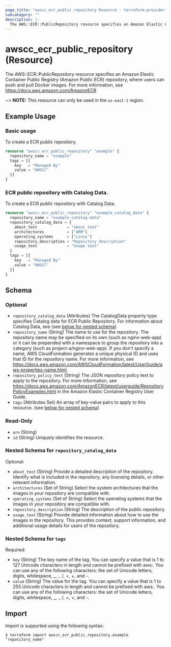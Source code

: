 ```yaml
---
page_title: "awscc_ecr_public_repository Resource - terraform-provider-awscc"
subcategory: ""
description: |-
  The AWS::ECR::PublicRepository resource specifies an Amazon Elastic Container Public Registry (Amazon Public ECR) repository, where users can push and pull Docker images. For more information, see https://docs.aws.amazon.com/AmazonECR
---
```


# awscc_ecr_public_repository (Resource)

The AWS::ECR::PublicRepository resource specifies an Amazon Elastic Container Public Registry (Amazon Public ECR) repository, where users can push and pull Docker images. For more information, see https://docs.aws.amazon.com/AmazonECR

~> **NOTE:** This resource can only be used in the `us-east-1` region.

## Example Usage

### Basic usage
To create a ECR public repository.
```terraform
resource "awscc_ecr_public_repository" "example" {
  repository_name = "example"
  tags = [{
    key   = "Managed By"
    value = "AWSCC"
  }]
}
```

### ECR public repository with Catalog Data.
To create a ECR public repository with Catalog Data.
```terraform
resource "awscc_ecr_public_repository" "example_catalog_data" {
  repository_name = "example-catalog-data"
  repository_catalog_data = {
    about_text             = "about text"
    architectures          = ["ARM"]
    operating_systems      = ["Linux"]
    repository_description = "Repository description"
    usage_text             = "Usage text"
  }
  tags = [{
    key   = "Managed By"
    value = "AWSCC"
  }]
}
```

<!-- schema generated by tfplugindocs -->
## Schema

### Optional

- `repository_catalog_data` (Attributes) The CatalogData property type specifies Catalog data for ECR Public Repository. For information about Catalog Data, see <link> (see [below for nested schema](#nestedatt--repository_catalog_data))
- `repository_name` (String) The name to use for the repository. The repository name may be specified on its own (such as nginx-web-app) or it can be prepended with a namespace to group the repository into a category (such as project-a/nginx-web-app). If you don't specify a name, AWS CloudFormation generates a unique physical ID and uses that ID for the repository name. For more information, see https://docs.aws.amazon.com/AWSCloudFormation/latest/UserGuide/aws-properties-name.html.
- `repository_policy_text` (String) The JSON repository policy text to apply to the repository. For more information, see https://docs.aws.amazon.com/AmazonECR/latest/userguide/RepositoryPolicyExamples.html in the Amazon Elastic Container Registry User Guide.
- `tags` (Attributes Set) An array of key-value pairs to apply to this resource. (see [below for nested schema](#nestedatt--tags))

### Read-Only

- `arn` (String)
- `id` (String) Uniquely identifies the resource.

<a id="nestedatt--repository_catalog_data"></a>
### Nested Schema for `repository_catalog_data`

Optional:

- `about_text` (String) Provide a detailed description of the repository. Identify what is included in the repository, any licensing details, or other relevant information.
- `architectures` (Set of String) Select the system architectures that the images in your repository are compatible with.
- `operating_systems` (Set of String) Select the operating systems that the images in your repository are compatible with.
- `repository_description` (String) The description of the public repository.
- `usage_text` (String) Provide detailed information about how to use the images in the repository. This provides context, support information, and additional usage details for users of the repository.


<a id="nestedatt--tags"></a>
### Nested Schema for `tags`

Required:

- `key` (String) The key name of the tag. You can specify a value that is 1 to 127 Unicode characters in length and cannot be prefixed with aws:. You can use any of the following characters: the set of Unicode letters, digits, whitespace, _, ., /, =, +, and -.
- `value` (String) The value for the tag. You can specify a value that is 1 to 255 Unicode characters in length and cannot be prefixed with aws:. You can use any of the following characters: the set of Unicode letters, digits, whitespace, _, ., /, =, +, and -.

## Import

Import is supported using the following syntax:

```shell
$ terraform import awscc_ecr_public_repository.example "repository_name"
```